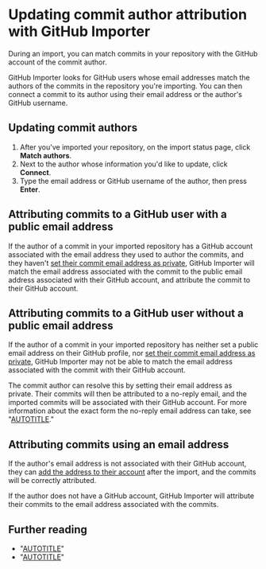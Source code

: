 # Updating commit author attribution with GitHub Importer

During an import, you can match commits in your repository with the GitHub account of the commit author.

GitHub Importer looks for GitHub users whose email addresses match the authors of the commits in the repository you're importing. You can then connect a commit to its author using their email address or the author's GitHub username.

## Updating commit authors

1. After you've imported your repository, on the import status page, click **Match authors**.
1. Next to the author whose information you'd like to update, click **Connect**.
1. Type the email address or GitHub username of the author, then press **Enter**.

## Attributing commits to a GitHub user with a public email address

If the author of a commit in your imported repository has a GitHub account associated with the email address they used to author the commits, and they haven't [set their commit email address as private](/account-and-profile/setting-up-and-managing-your-personal-account-on-github/managing-email-preferences/setting-your-commit-email-address), GitHub Importer will match the email address associated with the commit to the public email address associated with their GitHub account, and attribute the commit to their GitHub account.

## Attributing commits to a GitHub user without a public email address

If the author of a commit in your imported repository has neither set a public email address on their GitHub profile, nor [set their commit email address as private](/account-and-profile/setting-up-and-managing-your-personal-account-on-github/managing-email-preferences/setting-your-commit-email-address), GitHub Importer may not be able to match the email address associated with the commit with their GitHub account.

The commit author can resolve this by setting their email address as private. Their commits will then be attributed to a no-reply email, and the imported commits will be associated with their GitHub account. For more information about the exact form the no-reply email address can take, see "[AUTOTITLE](/account-and-profile/setting-up-and-managing-your-personal-account-on-github/managing-email-preferences/setting-your-commit-email-address)."

## Attributing commits using an email address

If the author's email address is not associated with their GitHub account, they can [add the address to their account](/account-and-profile/setting-up-and-managing-your-personal-account-on-github/managing-email-preferences/adding-an-email-address-to-your-github-account) after the import, and the commits will be correctly attributed.

If the author does not have a GitHub account, GitHub Importer will attribute their commits to the email address associated with the commits.

## Further reading

- "[AUTOTITLE](/account-and-profile/setting-up-and-managing-your-personal-account-on-github/managing-email-preferences/adding-an-email-address-to-your-github-account)"
- "[AUTOTITLE](/account-and-profile/setting-up-and-managing-your-personal-account-on-github/managing-email-preferences/setting-your-commit-email-address)"
